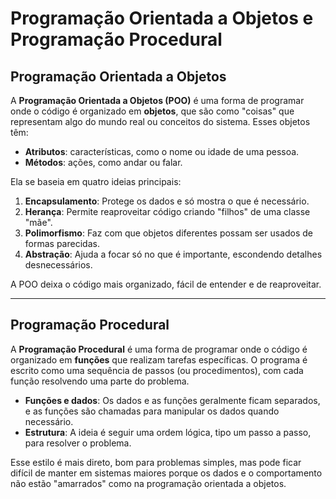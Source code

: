 
# Programação Orientada a Objetos e Programação Procedural

## Programação Orientada a Objetos

A **Programação Orientada a Objetos (POO)** é uma forma de programar onde o código é organizado em **objetos**, que são como "coisas" que representam algo do mundo real ou conceitos do sistema. Esses objetos têm:

- **Atributos**: características, como o nome ou idade de uma pessoa.
- **Métodos**: ações, como andar ou falar.

Ela se baseia em quatro ideias principais:

1. **Encapsulamento**: Protege os dados e só mostra o que é necessário.
2. **Herança**: Permite reaproveitar código criando "filhos" de uma classe "mãe".
3. **Polimorfismo**: Faz com que objetos diferentes possam ser usados de formas parecidas.
4. **Abstração**: Ajuda a focar só no que é importante, escondendo detalhes desnecessários.

A POO deixa o código mais organizado, fácil de entender e de reaproveitar.

---

## Programação Procedural

A **Programação Procedural** é uma forma de programar onde o código é organizado em **funções** que realizam tarefas específicas. O programa é escrito como uma sequência de passos (ou procedimentos), com cada função resolvendo uma parte do problema.

- **Funções e dados**: Os dados e as funções geralmente ficam separados, e as funções são chamadas para manipular os dados quando necessário.
- **Estrutura**: A ideia é seguir uma ordem lógica, tipo um passo a passo, para resolver o problema.

Esse estilo é mais direto, bom para problemas simples, mas pode ficar difícil de manter em sistemas maiores porque os dados e o comportamento não estão "amarrados" como na programação orientada a objetos.

